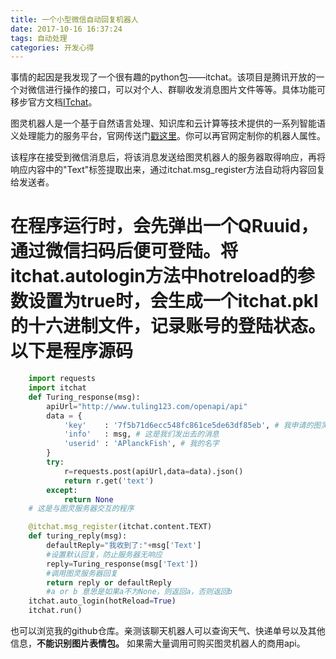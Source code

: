 ```yaml
---
title: 一个小型微信自动回复机器人
date: 2017-10-16 16:37:24
tags: 自动处理
categories: 开发心得
---
```

事情的起因是我发现了一个很有趣的python包——itchat。该项目是腾讯开放的一个对微信进行操作的接口，可以对个人、群聊收发消息图片文件等等。具体功能可移步官方文档[ITchat](http://itchat.readthedocs.io/zh/latest/api/)。
<!--more-->
图灵机器人是一个基于自然语言处理、知识库和云计算等技术提供的一系列智能语义处理能力的服务平台，官网传送门[戳这里](http://www.tuling123.com/)。你可以再官网定制你的机器人属性。

该程序在接受到微信消息后，将该消息发送给图灵机器人的服务器取得响应，再将响应内容中的"Text"标签提取出来，通过itchat.msg_register方法自动将内容回复给发送者。

在程序运行时，会先弹出一个QRuuid，通过微信扫码后便可登陆。将itchat.autologin方法中hotreload的参数设置为true时，会生成一个itchat.pkl的十六进制文件，记录账号的登陆状态。
以下是程序源码
=======================================================================
```python
	import requests
	import itchat
	def Turing_response(msg):
		apiUrl="http://www.tuling123.com/openapi/api"
		data = {
		    'key'    : '7f5b71d6ecc548fc861ce5de63df85eb', # 我申请的图灵key
		    'info'   : msg, # 这是我们发出去的消息
		    'userid' : 'APlanckFish', # 我的名字
		}
		try:
			r=requests.post(apiUrl,data=data).json()
			return r.get('text')
		except:
			return None
	# 这是与图灵服务器交互的程序

	@itchat.msg_register(itchat.content.TEXT)
	def turing_reply(msg):
		defaultReply="我收到了:"+msg['Text']
		#设置默认回复，防止服务器无响应
		reply=Turing_response(msg['Text'])
		#调用图灵服务器回复
		return reply or defaultReply
		#a or b 意思是如果a不为None，则返回a，否则返回b
	itchat.auto_login(hotReload=True)
	itchat.run()
```

也可以浏览我的github仓库。亲测该聊天机器人可以查询天气、快递单号以及其他信息，__不能识别图片表情包。__ 如果需大量调用可购买图灵机器人的商用api。